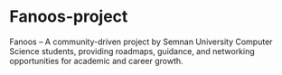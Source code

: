 # Fanoos-project
Fanoos – A community-driven project by Semnan University Computer Science students, providing roadmaps, guidance, and networking opportunities for academic and career growth.
